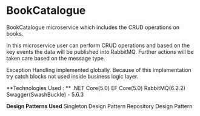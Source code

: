 # BookCatalogue
BookCatalogue microservice which includes the CRUD operations on books.


In this microservice user can perform CRUD operations and based on the key events the data will be published into RabbitMQ. Further actions will be taken care based on the
message type.

Exception Handling implemented globally. Because of this implementation try catch blocks not used inside business logic layer.

**Technologies Used : **
.NET Core(5.0)
EF Core(5.0)
RabbitMQ(6.2.2)
Swagger(SwashBuckle) - 5.6.3

**Design Patterns Used**
Singleton Design Pattern
Repository Design Pattern

